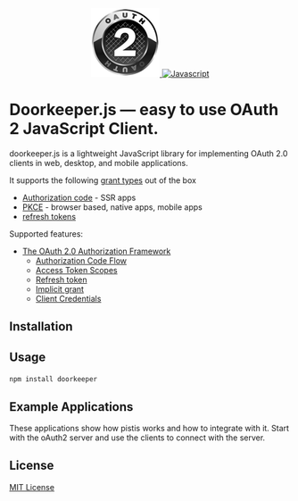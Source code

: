<p align="center">
    <a href="http://oauth.net/2/" target="_blank" rel="noopener">
      <img src="https://github.com/oauth-xx/oauth2/raw/main/docs/images/logo/oauth2-logo-124px.png?raw=true" alt="OAuth 2.0 Logo">
    </a>
    <a href="/" target="_blank" rel="noopener">
      <img width="124px" src="https://github.com/user-attachments/assets/ba042139-cc56-412d-920c-7c7ecf4d6eec" alt="Javascript">
    </a>
</p>


# Doorkeeper.js — easy to use OAuth 2 JavaScript Client.

doorkeeper.js is a lightweight JavaScript library for implementing OAuth 2.0 clients in web, desktop, and mobile applications. 

It supports the following [grant types](https://oauth.net/2/grant-types/) out of the box

- [Authorization code](https://oauth.net/2/grant-types/authorization-code/) - SSR apps
- [PKCE](https://oauth.net/2/pkce/) - browser based, native apps, mobile apps
- [refresh tokens](https://oauth.net/2/grant-types/refresh-token/)

Supported features:

- [The OAuth 2.0 Authorization Framework](https://datatracker.ietf.org/doc/html/rfc6749)
  - [Authorization Code Flow](https://datatracker.ietf.org/doc/html/rfc6749#section-4.1)
  - [Access Token Scopes](https://datatracker.ietf.org/doc/html/rfc6749#section-3.3)
  - [Refresh token](https://datatracker.ietf.org/doc/html/rfc6749#section-1.5)
  - [Implicit grant](https://datatracker.ietf.org/doc/html/rfc6749#section-4.2)
  <!-- - [Resource Owner Password Credentials](https://datatracker.ietf.org/doc/html/rfc6749#section-4.3) -->
  - [Client Credentials](https://datatracker.ietf.org/doc/html/rfc6749#section-4.4)
<!-- - [OAuth 2.0 Token Revocation](https://datatracker.ietf.org/doc/html/rfc7009)
- [OAuth 2.0 Token Introspection](https://datatracker.ietf.org/doc/html/rfc7662) -->
<!-- - [OAuth 2.0 Threat Model and Security Considerations](https://datatracker.ietf.org/doc/html/rfc6819)
- [OAuth 2.0 for Native Apps](https://datatracker.ietf.org/doc/html/rfc8252)
- [Proof Key for Code Exchange by OAuth Public Clients](https://datatracker.ietf.org/doc/html/rfc7636) -->

## Installation


## Usage

`npm install doorkeeper`





## Example Applications

These applications show how pistis works and how to integrate with it. Start with the oAuth2 server and use the clients to connect with the server.


## License

[MIT License](./LICENSE)

